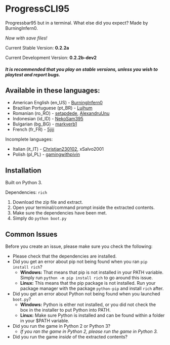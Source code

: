 # ProgressCLI95

Progressbar95 but in a terminal. What else did you expect? Made by BurningInfern0. 

*Now with save files!*

Current Stable Version: **0.2.2a**

Current Development Version: **0.2.2b-dev2**

#### _It is recommended that you play on stable versions, unless you wish to playtest and report bugs._

## Available in these languages:
- American English (en_US) - [BurningInfern0](https://github.com/BurningInfern0)
- Brazilian Portuguese (pt_BR) - [Luihum](https://github.com/luihum)
- Romanian (ro_RO) - [setapdede](https://github.com/setapdede), [AlexandruUnu](https://github.com/AlexandruUnu)
- Indonesian (id_ID) - [NekoSam395](https://github.com/NekoSam395)
- Bulgarian (bg_BG) - [markverb1](https://github.com/markverb1)
- French (fr_FR) - [5jiji](https://github.com/5jiji)

Incomplete languages:
- Italian (it_IT) - [Christian230102](https://github.com/Christian230102), xSalvo2001
- Polish (pl_PL) - [gamingwithpivin](https://github.com/pivinx1)

## Installation

Built on Python 3.

Dependencies: ```rich```

1. Download the zip file and extract.
2. Open your terminal/command prompt inside the extracted contents.
3. Make sure the dependencies have been met.
4. Simply do ```python boot.py```

## Common Issues
Before you create an issue, please make sure you check the following:
- Please check that the dependencies are installed.
- Did you get an error about pip not being found when you ran `pip install rich`?
  - **Windows:** That means that pip is not installed in your PATH variable. Simply run `python -m pip install rich` to go around this issue.
  - **Linux:** This means that the pip package is not installed. Run your package manager with the package `python-pip` and install `rich` after.
- Did you get an error about Python not being found when you launched `boot.py`?
  - **Windows:** Python is either not installed, or you did not check the box in the installer to put Python into PATH.
  - **Linux:** Make sure Python is installed and can be found within a folder in your $PATH variable.
- Did you run the game in Python 2 or Python 3?
  - _If you ran the game in Python 2, please run the game in Python 3._
- Did you run the game _inside_ of the extracted contents?
